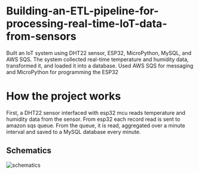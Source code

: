 # Building-an-ETL-pipeline-for-processing-real-time-IoT-data-from-sensors
Built an IoT system using DHT22 sensor, ESP32, MicroPython, MySQL, and AWS SQS. The system collected real-time temperature and humidity data, transformed it, and loaded it into a database. Used AWS SQS for messaging and MicroPython for programming the ESP32

# How the project works
First, a DHT22 sensor interfaced with esp32 mcu reads temperature and humidity data from the sensor. From esp32 each record read is sent to amazon sqs queue.
From the queue, it is read, aggregated over a minute interval and saved to a MySQL database every minute. 

## Schematics

![schematics](https://user-images.githubusercontent.com/57900267/221359725-ac442567-c5a0-4cd3-9743-e2aa00ac0426.JPG)
